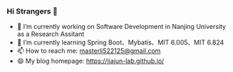 ### Hi Strangers 👋

- 🔭 I’m currently working on Software Development in Nanjing University as a Research Assitant
- 🌱 I’m currently learning Spring Boot、Mybatis、MIT 6.005、MIT 6.824
- 📫 How to reach me: masterli522125@gmail.com
- 😄 My blog homepage: https://jiajun-lab.github.io/
